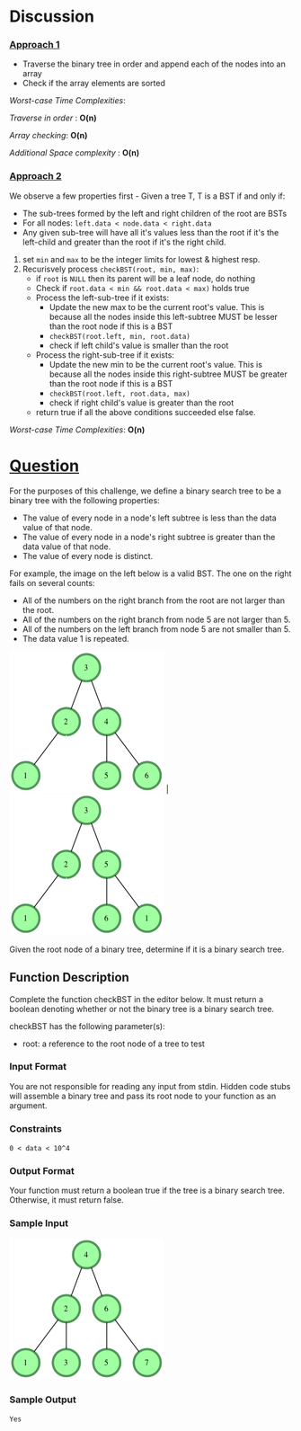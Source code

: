 # Discussion

### [Approach 1](https://github.com/div1090/codemonkeys/blob/master/Cracking%20the%20Coding%20Interview%20Challenges/Trees%20-%20Is%20This%20a%20Binary%20Tree%3F/soln_InOrderTraversal.py)

* Traverse the binary tree in order and append each of the nodes into an array
* Check if the array elements are sorted

*Worst-case Time Complexities*:

*Traverse in order* : **O(n)**

*Array checking*: **O(n)**

*Additional Space complexity* : **O(n)**

### [Approach 2](https://github.com/div1090/codemonkeys/blob/master/Cracking%20the%20Coding%20Interview%20Challenges/Trees%20-%20Is%20This%20a%20Binary%20Tree%3F/soln_recursive.cpp)

We observe a few properties first - Given a tree T, T is a BST if and only if:

- The sub-trees formed by the left and right children of the root are BSTs 
- For all nodes: `left.data < node.data < right.data`
- Any given sub-tree will have all it's values less than the root if it's the left-child and greater than the root if it's the right child.

1) set `min` and `max` to be the integer limits for lowest & highest resp.
2) Recurisvely process `checkBST(root, min, max)`:
    * if `root` is `NULL` then its parent will be a leaf node, do nothing
    * Check if `root.data < min && root.data < max)` holds true
    * Process the left-sub-tree if it exists:
        * Update the new max to be the current root's value. This is because all the nodes inside this left-subtree MUST be 
          lesser than the root node if this is a BST 
        * `checkBST(root.left, min, root.data)`
        * check if left child's value is smaller than the root
    *  Process the right-sub-tree if it exists:
        * Update the new min to be the current root's value. This is because all the nodes inside this right-subtree MUST be 
          greater than the root node if this is a BST 
        * `checkBST(root.left, root.data, max)`
        * check if right child's value is greater than the root
    * return true if all the above conditions succeeded else false.

*Worst-case Time Complexities*: **O(n)**


# [Question](https://www.hackerrank.com/challenges/ctci-is-binary-search-tree/problem)

For the purposes of this challenge, we define a binary search tree to be a binary tree with the following properties:

* The value of every node in a node's left subtree is less than the data value of that node.
* The value of every node in a node's right subtree is greater than the data value of that node.
* The value of every node is distinct.

For example, the image on the left below is a valid BST. The one on the right fails on several counts:
- All of the numbers on the right branch from the root are not larger than the root.
- All of the numbers on the right branch from node 5 are not larger than 5.
- All of the numbers on the left branch from node 5 are not smaller than 5.
- The data value 1 is repeated.

![image](./sample1.png) | ![image](./sample2.png)

Given the root node of a binary tree, determine if it is a binary search tree.

## Function Description
Complete the function checkBST in the editor below. It must return a boolean denoting whether or not the binary tree is a binary search tree.

checkBST has the following parameter(s):

* root: a reference to the root node of a tree to test

### Input Format

You are not responsible for reading any input from stdin. Hidden code stubs will assemble a binary tree and pass its root node to your function as an argument.

### Constraints
    0 < data < 10^4
### Output Format

Your function must return a boolean true if the tree is a binary search tree. Otherwise, it must return false.

### Sample Input
![image](./input1.png)
### Sample Output
    Yes
